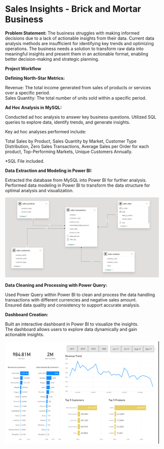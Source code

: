 # Sales Insights - Brick and Mortar Business

__Problem Statement:__ The business struggles with making informed decisions due to a lack of actionable insights from their data. Current data analysis methods are insufficient for identifying key trends and optimizing operations. The business needs a solution to transform raw data into meaningful insights and present them in an actionable format, enabling better decision-making and strategic planning.


__Project Workflow__

__Defining North-Star Metrics:__

Revenue: The total income generated from sales of products or services over a specific period.<br>
Sales Quantity: The total number of units sold within a specific period.

__Ad Hoc Analysis in MySQL:__

Conducted ad hoc analysis to answer key business questions.
Utilized SQL queries to explore data, identify trends, and generate insights.

Key ad hoc analyses performed include:

Total Sales by Product, Sales Quantity by Market, Customer Type Distribution, Zero Sales Transactions, Average Sales per Order for each product, Top-Performing Markets, Unique Customers Annually.<br>

*SQL File included.

__Data Extraction and Modeling in Power BI:__

Extracted the database from MySQL into Power BI for further analysis.
Performed data modeling in Power BI to transform the data structure for optimal analysis and visualization.

![Model](https://github.com/fahad-1337/Sales_Insights/blob/bb1f575d0a7cff88dc3e963cd816f84b67e83c6c/data_model.png)

__Data Cleaning and Processing with Power Query:__<br>

Used Power Query within Power BI to clean and process the data handling transactions with different currencies and negative sales amount.<br>
Ensured data quality and consistency to support accurate analysis.

__Dashboard Creation:__<br>

Built an interactive dashboard in Power BI to visualize the insights.<br>
The dashboard allows users to explore data dynamically and gain actionable insights.

![Dashboard](https://github.com/fahad-1337/Sales_Insights/blob/bb1f575d0a7cff88dc3e963cd816f84b67e83c6c/sales_insights_dashboard.png)

